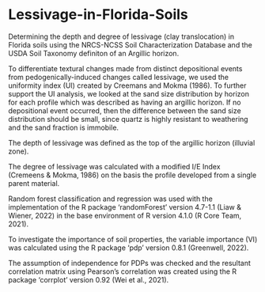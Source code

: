 # Lessivage-in-Florida-Soils
Determining the depth and degree of lessivage (clay translocation) in Florida soils using the NRCS-NCSS Soil Characterization Database and the USDA Soil Taxonomy definiton of an Argillic horizon. 

To differentiate textural changes made from distinct depositional events from pedogenically-induced changes called lessivage, we used the uniformity index (UI) created by Creemans and Mokma (1986). To further support the UI analysis, we looked at the sand size distribution by horizon for each profile which was described as having an argillic horizon. If no depositional event occurred, then the difference between the sand size distribution should be small, since quartz is highly resistant to weathering and the sand fraction is immobile.

The depth of lessivage was defined as the top of the argillic horizon (illuvial zone). 

The degree of lessivage was calculated with a modified I/E Index (Cremeens & Mokma, 1986) on the basis the profile developed from a single parent material.

Random forest classification and regression was used with the implementation of the R package ‘randomForest’ version 4.7-1.1 (Liaw & Wiener, 2022) in the base environment of R version 4.1.0 (R Core Team, 2021). 

To investigate the importance of soil properties, the variable importance (VI) was calculated using the R package ‘pdp’ version 0.8.1 (Greenwell, 2022).

The assumption of independence for PDPs was checked and the resultant correlation matrix using Pearson’s correlation was created using the R package ‘corrplot’ version 0.92 (Wei et al., 2021). 

